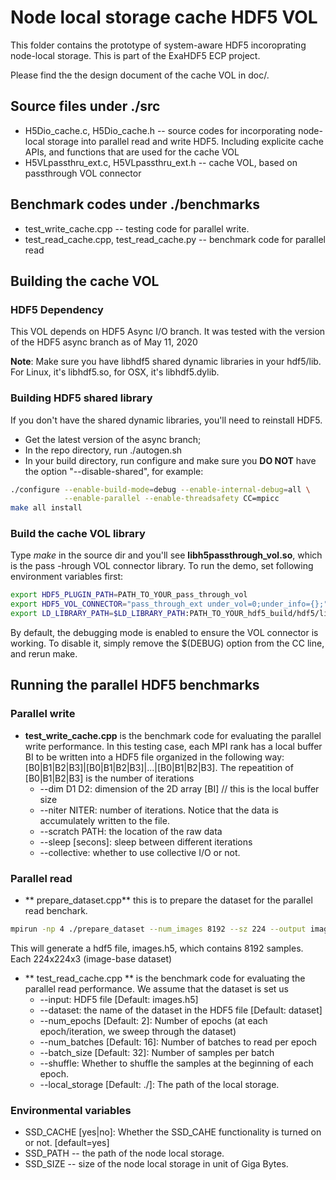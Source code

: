 # Node local storage cache HDF5 VOL

This folder contains the prototype of system-aware HDF5 incoroprating node-local storage. This is part of the ExaHDF5 ECP project. 

Please find the the design document of the cache VOL in doc/.

## Source files under ./src
   * H5Dio_cache.c, H5Dio_cache.h -- source codes for incorporating node-local storage into parallel read and write HDF5. Including explicite cache APIs, and functions that are used for the cache VOL
   * H5VLpassthru_ext.c, H5VLpassthru_ext.h -- cache VOL, based on passthrough VOL connector
## Benchmark codes under ./benchmarks
   * test_write_cache.cpp -- testing code for parallel write. 
   * test_read_cache.cpp, test_read_cache.py -- benchmark code for parallel read

## Building the cache VOL

### HDF5 Dependency

This VOL depends on HDF5 Async I/O branch. It was tested with the version of the HDF5 async branch as of May 11, 2020

**Note**: Make sure you have libhdf5 shared dynamic libraries in your hdf5/lib. For Linux, it's libhdf5.so, for OSX, it's libhdf5.dylib.

### Building HDF5 shared library
If you don't have the shared dynamic libraries, you'll need to reinstall HDF5.
- Get the latest version of the async branch;
- In the repo directory, run ./autogen.sh
- In your build directory, run configure and make sure you **DO NOT** have the option "--disable-shared", for example:
```bash
./configure --enable-build-mode=debug --enable-internal-debug=all \
            --enable-parallel --enable-threadsafety CC=mpicc
make all install 
```

### Build the cache VOL library
Type *make* in the source dir and you'll see **libh5passthrough_vol.so**, which is the pass -hrough VOL connector library.
To run the demo, set following environment variables first:
```bash
export HDF5_PLUGIN_PATH=PATH_TO_YOUR_pass_through_vol
export HDF5_VOL_CONNECTOR="pass_through_ext under_vol=0;under_info={};"
export LD_LIBRARY_PATH=$LD_LIBRARY_PATH:PATH_TO_YOUR_hdf5_build/hdf5/lib:$HDF5_PLUGIN_PATH
```
By default, the debugging mode is enabled to ensure the VOL connector is working. To disable it, simply remove the $(DEBUG) option from the CC line, and rerun make.

## Running the parallel HDF5 benchmarks
### Parallel write
* **test_write_cache.cpp** is the benchmark code for evaluating the parallel write performance. In this testing case, each MPI rank has a local
   buffer BI to be written into a HDF5 file organized in the following way: [B0|B1|B2|B3]|[B0|B1|B2|B3]|...|[B0|B1|B2|B3]. The repeatition of [B0|B1|B2|B3] is the number of iterations
   - --dim D1 D2: dimension of the 2D array [BI] // this is the local buffer size
   - --niter NITER: number of iterations. Notice that the data is accumulately written to the file. 
   - --scratch PATH: the location of the raw data
   - --sleep [secons]: sleep between different iterations
   - --collective: whether to use collective I/O or not.
### Parallel read
* ** prepare_dataset.cpp** this is to prepare the dataset for the parallel read benchark. 
```bash
mpirun -np 4 ./prepare_dataset --num_images 8192 --sz 224 --output images.h5
```
This will generate a hdf5 file, images.h5, which contains 8192 samples. Each 224x224x3 (image-base dataset)
* ** test_read_cache.cpp ** is the benchmark code for evaluating the parallel read performance. We assume that the dataset is set us 
  - --input: HDF5 file [Default: images.h5]
  - --dataset: the name of the dataset in the HDF5 file [Default: dataset]
  - --num_epochs [Default: 2]: Number of epochs (at each epoch/iteration, we sweep through the dataset)
  - --num_batches [Default: 16]: Number of batches to read per epoch
  - --batch_size [Default: 32]: Number of samples per batch
  - --shuffle: Whether to shuffle the samples at the beginning of each epoch.
  - --local_storage [Default: ./]: The path of the local storage.

### Environmental variables
* SSD_CACHE [yes|no]: Whether the SSD_CAHE functionality is turned on or not. [default=yes]
* SSD_PATH -- the path of the node local storage. 
* SSD_SIZE -- size of the node local storage in unit of Giga Bytes. 

